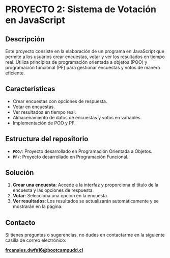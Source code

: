 # PROYECTO 2: Sistema de Votación en JavaScript

## Descripción

Este proyecto consiste en la elaboración de un programa en JavaScript que permite a los usuarios crear encuestas, votar y ver los resultados en tiempo real. Utiliza principios de programación orientada a objetos (POO) y programación funcional (PF) para gestionar encuestas y votos de manera eficiente.

## Características

- Crear encuestas con opciones de respuesta.
- Votar en encuestas.
- Ver resultados en tiempo real.
- Almacenamiento de datos de encuestas y votos en variables.
- Implementación de POO y PF.

## Estructura del repositorio

- **`POO/`**: Proyecto desarrollado en Programación Orientada a Objetos.
- **`PF/`**: Proyecto desarrollado en Programación Funcional.

## Solución

1. **Crear una encuesta**: Accede a la interfaz y proporciona el título de la encuesta y las opciones de respuesta.
2. **Votar**: Selecciona una opción en la encuesta.
3. **Ver resultados**: Los resultados se actualizarán automáticamente y se mostrarán en la página.

## Contacto

Si tienes preguntas o sugerencias, no dudes en contactarme en la siguiente casilla de correo electrónico:

**frcanales.dwfs16@bootcampudd.cl**